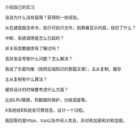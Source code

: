 介绍自己的实习

谈谈为什么没有留用？获得的一些经验。

从在键盘敲击命令，执行可执行文件，到屏幕显示内容，经历了什么？

中断、系统调用是怎么引起的？

非关系型数据库有了解过吗？



高并发会导致什么问题？怎么解决？

我说了负载均衡（按照后端知识的那篇文章），主从复制，缓存



主从复制有什么算法？



缓存设计的时候要考虑什么方面？

比如LRU替换，热数据的保护，分级调度等。



A系统给B系统发可靠信息，设计一个过程。

我回答的是https、tcp以及中间人攻击，非对称加密和对称加密。